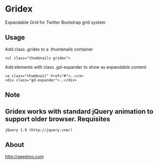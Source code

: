 Gridex
===========

Expandable Grid for Twitter Bootstrap grid system


Usage
-----

Add class .gridex to a .thumbnails container

	<ul class="thumbnails gridex">

Add elements with class .gd-expander to show as expandable content

	<a class="thumbnail" href="#">..</a>
	<div class="gd-expander">..</div>

Note
-----
Gridex works with standard jQuery animation to support older browser.
Requisites
----------
	jQuery 1.9 (http://jquery.com/)
About
-----
http://geedmo.com
